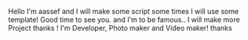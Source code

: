 Hello I'm aassef and I will make some script some times I will use some template! Good time to see you.
and I'm to be famous.. I will make more Project thanks !
I'm Developer, Photo maker and Video maker! thanks
